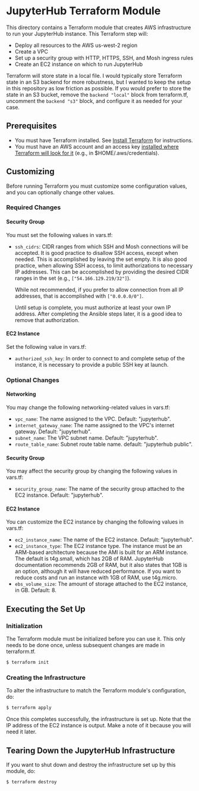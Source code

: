 # JupyterHub Terraform Module

This directory contains a Terraform module that creates AWS
infrastructure to run your JupyterHub instance. This Terraform step
will:
- Deploy all resources to the AWS us-west-2 region
- Create a VPC
- Set up a security group with HTTP, HTTPS, SSH, and Mosh ingress
  rules
- Create an EC2 instance on which to run JupyterHub

Terraform will store state in a local file. I would typically store
Terraform state in an S3 backend for more robustness, but I wanted to
keep the setup in this repository as low friction as possible. If you
would prefer to store the state in an S3 bucket, remove the `backend
"local"` block from terraform.tf, uncomment the `backend "s3"` block,
and configure it as needed for your case.

## Prerequisites

- You must have Terraform installed. See [Install
Terraform](https://developer.hashicorp.com/terraform/install) for
instructions.
- You must have an AWS account and an access key [installed where
  Terraform will look for
  it](https://registry.terraform.io/providers/hashicorp/aws/latest/docs#authentication-and-configuration)
  (e.g., in $HOME/.aws/credentials).

## Customizing

Before running Terraform you must customize some configuration values,
and you can optionally change other values.

### Required Changes
#### Security Group

You must set the following values in vars.tf:
- `ssh_cidrs`: CIDR ranges from which SSH and Mosh connections will be
  accepted. It is good practice to disallow SSH access, except when
  needed. This is accomplished by leaving the set empty. It is also
  good practice, when allowing SSH access, to limit authorizations to
  necessary IP addresses. This can be accomplished by providing the
  desired CIDR ranges in the set (e.g., `["54.166.129.219/32"]`).

  While not recommended, if you prefer to allow connection from all IP
  addresses, that is accomplished with `["0.0.0.0/0"]`.

  Until setup is complete, you must authorize at least your own IP
  address. After completing the Ansible steps later, it is a good idea
  to remove that authorization.

#### EC2 Instance

Set the following value in vars.tf:
- `authorized_ssh_key`: In order to connect to and complete setup of
  the instance, it is necessary to provide a public SSH key at launch.

### Optional Changes
#### Networking

You may change the following networking-related values in vars.tf:
- `vpc_name`: The name assigned to the VPC. Default: "jupyterhub".
- `internet_gateway_name`: The name assigned to the VPC's internet
  gateway. Default: "jupyterhub".
- `subnet_name`: The VPC subnet name. Default: "jupyterhub".
- `route_table_name`: Subnet route table name. default: "jupyterhub
  public".

#### Security Group

You may affect the security group by changing the following values in
vars.tf:
- `security_group_name`: The name of the security group attached to
  the EC2 instance. Default: "jupyterhub".

#### EC2 Instance

You can customize the EC2 instance by changing the following values in
vars.tf:
- `ec2_instance_name`: The name of the EC2 instance. Default:
  "jupyterhub".
- `ec2_instance_type`: The EC2 instance type. The instance must be an
  ARM-based architecture because the AMI is built for an ARM
  instance. The default is t4g.small, which has 2GB of RAM. JupyterHub
  documentation recommends 2GB of RAM, but it also states that 1GB is
  an option, although it will have reduced performance. If you want to
  reduce costs and run an instance with 1GB of RAM, use t4g.micro.
- `ebs_volume_size`: The amount of storage attached to the EC2
  instance, in GB. Default: 8.

## Executing the Set Up

### Initialization

The Terraform module must be initialized before you can use it. This
only needs to be done once, unless subsequent changes are made in
terraform.tf.

```bash
$ terraform init
```

### Creating the Infrastructure

To alter the infrastructure to match the Terraform module's configuration, do:

```bash
$ terraform apply
```

Once this completes successfully, the infrastructure is set up. Note
that the IP address of the EC2 instance is output. Make a note of it
because you will need it later.

## Tearing Down the JupyterHub Infrastructure

If you want to shut down and destroy the infrastructure set up by this
module, do:

```bash
$ terraform destroy
```
